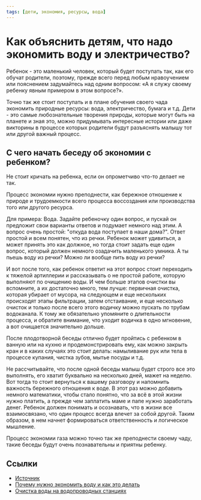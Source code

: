 ```yaml
---
tags: [дети, экономия, ресурсы, вода]
---
```

# Как объяснить детям, что надо экономить воду и электричество?

Ребенок - это маленький человек, который будет поступать так, как его обучат родители, поэтому, прежде всего перед любым нравоучением или пояснением задумайтесь над одним вопросом: «А я служу своему ребенку явным примером в этом вопросе?».

Точно так же стоит поступать и в плане обучения своего чада экономить природные ресурсы: вода, электричество, бумага и т.д. Дети - это самые любознательные творения природы, которые могут быть на планете и зная это, можно придумывать интересные истории или даже викторины в процессе которых родители будут разъяснять малышу тот или другой важный процесс.

## С чего начать беседу об экономии с ребенком?

Не стоит кричать на ребенка, если он опрометчиво что-то делает не так.

Процесс экономии нужно преподнести, как бережное отношение к природе и трудоемкости всего процесса воссоздания или производства того или другого ресурса.

Для примера: Вода. Задайте ребеночку один вопрос, и пускай он предложит свои варианты ответов и подумает немного над этим. А вопрос очень простой: "откуда вода поступает в наши дома?". Ответ простой и всем понятен, что из речки. Ребенок может удивиться, а может принять это как должное, но тогда стоит задать еще один вопрос, который должен немного озадачить маленького умника. А ты пьешь воду из речки? Можно ли вообще пить воду из речки?

И вот после того, как ребенок ответит на этот вопрос стоит переходить к тяжелой артиллерии и рассказывать о не простой работе, которую выполняют по очищению воды. И чем больше этапов очистки вы вспомните, а их достаточно много, тем лучше: первичная очистка, которая убирает от мусора, на следующем и еще нескольких происходят этапы фильтрации, затем отстаивание, и еще несколько очисток и только после всего этого водичку можно пускать по трубам водоканала. К тому же обязательно упомяните о длительности процесса, и обратите внимание, что уходит водичка в одно мгновение, а вот очищается значительно дольше.

После плодотворной беседы отлично будет пройтись с ребенком в ванную или на кухню и продемонстрировать ему, как можно закрыть кран и в каких случаях это стоит делать: намыливание рук или тела в процессе купания, чистка зубов, мытье посуды и т.д.

Не рассчитывайте, что после одной беседы малыш будет строго все это выполнять, его хватит буквально на несколько дней, мажет на неделю. Вот тогда то стоит вернуться к вашему разговору и напомнить важность бережного отношения к воде. В этот раз можно добавить немного математики, чтобы стало понятно, что за всё в этой жизни нужно платить, а прежде чем заплатить маме и папе нужно заработать денег. Ребенок должен понимать и осознавать, что в жизни все взаимосвязано, что один процесс всегда влечет за собой другой. Таким образом, в нем начнет формироваться ответственность и логическое мышление.

Процесс экономии газа можно точно так же преподнести своему чаду, такие беседы будут очень познавательны и приятны ребенку.

## Ссылки

* [Источник](https://sekonomim.com/kak-obyasnit-detyam-chto-nado-ekonomit-vodu-i-elektrichestvo)
* [Почему нужно экономить воду и как это делать](Почему%20нужно%20экономить%20воду%20и%20как%20это%20делать.md)
* [Очистка воды на водопроводных станциях](Очистка%20воды%20на%20водопроводных%20станциях.md)
